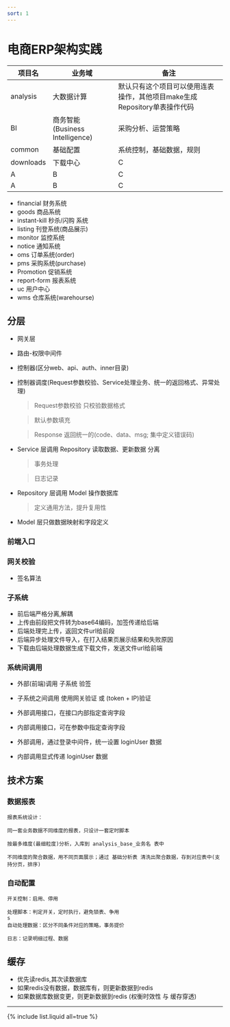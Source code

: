 ```yaml
---
sort: 1
---
```


# 电商ERP架构实践

| 项目名 | 业务域  | 备注 |
| ---- | ---- |---- |
| analysis | 大数据计算 | 默认只有这个项目可以使用连表操作，其他项目make生成Repository单表操作代码 |
| BI | 商务智能(Business Intelligence) | 采购分析、运营策略  |
| common | 基础配置 | 系统控制，基础数据，规则 |
| downloads | 下载中心 | C |
| A | B | C |
| A | B | C |


* financial 财务系统 
* goods 商品系统
* instant-kill 秒杀/闪购 系统
* listing 刊登系统(商品展示)
* monitor 监控系统
* notice 通知系统
* oms 订单系统(order)
* pms 采购系统(purchase)
* Promotion 促销系统
* report-form 报表系统
* uc 用户中心
* wms 仓库系统(warehourse)

## 分层

* 网关层
* 路由-权限中间件
* 控制器(区分web、api、auth、inner目录)
* 控制器调度(Request参数校验、Service处理业务、统一的返回格式、异常处理)
  > Request参数校验 只校验数据格式
  
  > 默认参数填充
  
  > Response 返回统一的(code、data、msg; 集中定义错误码)
* Service 层调用 Repository 读取数据、更新数据 分离
  > 事务处理
  
  > 日志记录
* Repository 层调用 Model 操作数据库
  > 定义通用方法，提升复用性
* Model 层只做数据映射和字段定义

### 前端入口

### 网关校验

* 签名算法

### 子系统

* 前后端严格分离,解耦
* 上传由前段把文件转为base64编码，加签传递给后端
* 后端处理完上传，返回文件url给前段
* 后端异步处理文件导入，在打入结果页展示结果和失败原因
* 下载由后端处理数据生成下载文件，发送文件url给前端

### 系统间调用

* 外部(前端)调用 子系统 验签
* 子系统之间调用 使用网关验证 或 (token + IP)验证

* 外部调用接口，在接口内部指定查询字段
* 内部调用接口，可在参数中指定查询字段
  
* 外部调用，通过登录中间件，统一设置 loginUser 数据
* 内部调用显式传递 loginUser 数据

## 技术方案

### 数据报表

```tip
报表系统设计：

同一套业务数据不同维度的报表，只设计一套定时脚本

按最多维度(最细粒度)分析，入库到 analysis_base_业务名 表中

不同维度的聚合数据，用不同页面展示；通过 基础分析表 清洗出聚合数据，存到对应表中(支持分页，排序)
```


### 自动配置

```tip
开关控制：启用、停用

处理脚本：判定开关，定时执行，避免锁表、争用
s
自动处理数据：区分不同条件对应的策略，事务提价

日志：记录明细过程、数据
```

## 缓存

* 优先读redis,其次读数据库
* 如果redis没有数据，数据库有，则更新数据到redis
* 如果数据库数据变更，则更新数据到redis (权衡时效性 与 缓存穿透)

<hr />
{% include list.liquid all=true %}
